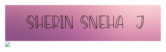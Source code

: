 <img src = "https://github.com/Sherin-Sneha/Sherin-Sneha/blob/main/Header.png">

<a href="https://git.io/typing-svg">
  <img src ="https://readme-typing-svg.herokuapp.com?font=Poiret+One&color=%238F3E96FC&size=40&width=550&height=82&lines=Budding+Developer+%2C+Designer;Welcome+to+my+profile+!!">
</a>
